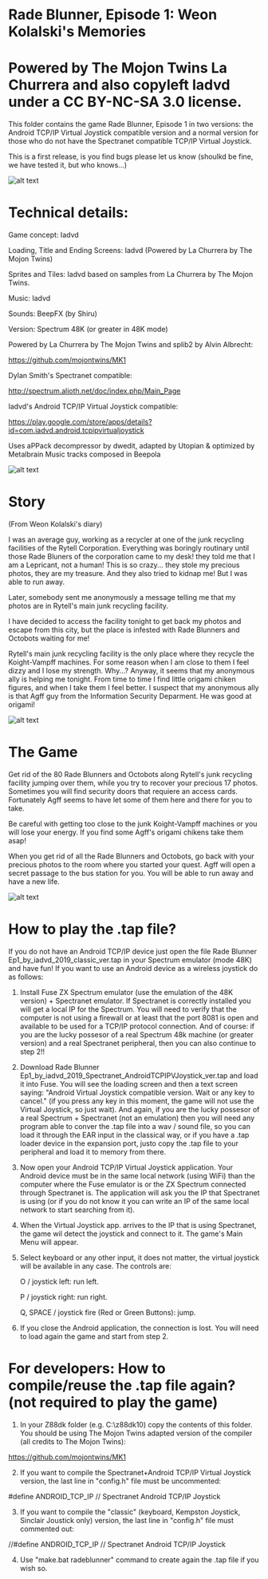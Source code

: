 # Rade Blunner, Episode 1: Weon Kolalski's Memories

# Powered by The Mojon Twins La Churrera and also copyleft Iadvd under a CC BY-NC-SA 3.0 license.

This folder contains the game Rade Blunner, Episode 1 in two versions: the Android TCP/IP Virtual Joystick compatible version and a normal version for those who do not have the Spectranet compatible TCP/IP Virtual Joystick.

This is a first release, is you find bugs please let us know (shoulkd be fine, we have tested it, but who knows...)

![alt text](https://github.com/Iadvd/RetrocomputingZXSpectrum/blob/master/GameExamples/RadeBlunner/RB1.png)

# Technical details:

Game concept: Iadvd

Loading, Title and Ending Screens: Iadvd (Powered by La Churrera by The Mojon Twins)

Sprites and Tiles: Iadvd based on samples from La Churrera by The Mojon Twins.

Music: Iadvd

Sounds: BeepFX (by Shiru)

Version: Spectrum 48K (or greater in 48K mode)

Powered by La Churrera by The Mojon Twins and splib2 by Alvin Albrecht:

https://github.com/mojontwins/MK1

Dylan Smith's Spectranet compatible:

http://spectrum.alioth.net/doc/index.php/Main_Page

Iadvd's Android TCP/IP Virtual Joystick compatible:

https://play.google.com/store/apps/details?id=com.iadvd.android.tcpipvirtualjoystick

Uses aPPack decompressor by dwedit, adapted by Utopian & optimized by Metalbrain
Music tracks composed in Beepola

![alt text](https://github.com/Iadvd/RetrocomputingZXSpectrum/blob/master/GameExamples/RadeBlunner/RB2.png)

# Story

(From Weon Kolalski's diary) 

I was an average guy, working as a recycler at one of the junk recycling facilities of the Rytell Corporation. Everything was boringly routinary until those Rade Bluners of the corporation came to my desk! they told me that I am a Lepricant, not a human! This is so crazy... they stole my precious photos, they are my treasure. And they also tried to kidnap me! But I was able to run away. 

Later, somebody sent me anonymously a message telling me that my photos are in Rytell's main junk recycling facility. 

I have decided to access the facility tonight to get back my photos and escape from this city, but the place is infested with Rade Blunners and Octobots waiting for me!

Rytell's main junk recycling facility is the only place where they recycle the Koight-Vampff machines. For some reason when I am close to them I feel dizzy and I lose my strength. Why...? Anyway, it seems that my anonymous ally is helping me tonight. From time to time I find little origami chiken figures, and when I take them I feel better. I suspect that my anonymous ally is that Agff guy from the Information Security Deparment. He was good at origami!

![alt text](https://github.com/Iadvd/RetrocomputingZXSpectrum/blob/master/GameExamples/RadeBlunner/RB3.png)

# The Game

Get rid of the 80 Rade Blunners and Octobots along Rytell's junk recycling facility jumping over them, while you try to recover your precious 17 photos. Sometimes you will find security doors that requiere an access cards. Fortunately Agff seems to have let some of them here and there for you to take. 

Be careful with getting too close to the junk Koight-Vampff machines or you will lose your energy. If you find some Agff's origami chikens take them asap!

When you get rid of all the Rade Blunners and Octobots, go back with your precious photos to the room where you started your quest. Agff will open a secret passage to the bus station for you. You will be able to run away and have a new life.

![alt text](https://github.com/Iadvd/RetrocomputingZXSpectrum/blob/master/GameExamples/RadeBlunner/RB4.png)

# How to play the .tap file?

If you do not have an Android TCP/IP device just open the file Rade Blunner Ep1_by_iadvd_2019_classic_ver.tap in your Spectrum emulator (mode 48K) and have fun! If you want to use an Android device as a wireless joystick do as follows:

1. Install Fuse ZX Spectrum emulator (use the emulation of the 48K version)  + Spectranet emulator. If Spectranet is correctly installed you will get a local IP for the Spectrum. You will need to verify that the computer is not using a firewall or at least that the port 8081 is open and available to be used for a TCP/IP protocol connection. And of course: if you are the lucky possesor of a real Spectrum 48k machine (or greater version) and a real Spectranet peripheral, then you can also continue to step 2!!

2. Download Rade Blunner Ep1_by_iadvd_2019_Spectranet_AndroidTCPIPVJoystick_ver.tap and load it into Fuse. You will see the loading screen and then a text screen saying: "Android Virtual Joystick compatible version. Wait or any key to cancel." (if you press any key in this moment, the game will not use the Virtual Joystick, so just wait). And again, if you are the lucky possesor of a real Spectrum + Spectranet (not an emulation) then you will need any program able to conver the .tap file into a wav / sound file, so you can load it through the EAR input in the classical way, or if you have a .tap loader device in the expansion port, justo copy the .tap file to your peripheral and load it to memory from there.

3. Now open your Android TCP/IP Virtual Joystick application. Your Android device must be in the same local network (using WiFi) than the computer where the Fuse emulator is or the ZX Spectrum connected through Spectranet is. The application will ask you the IP that Spectranet is using (or if you do not know it you can write an IP of the same local network to start searching from it).

4. When the Virtual Joystick app. arrives to the IP that is using Spectranet, the game wil detect the joystick and connect to it. The game's Main Menu will appear. 

5. Select keyboard or any other input, it does not matter, the virtual joystick will be available in any case. The controls are:

      O / joystick left: run left.

      P / joystick right: run right.

      Q, SPACE / joystick fire (Red or Green Buttons): jump.

6. If you close the Android application, the connection is lost. You will need to load again the game and start from step 2.

# For developers: How to compile/reuse the .tap file again? (not required to play the game)

1. In your Z88dk folder (e.g. C:\z88dk10) copy the contents of this folder. You should be using The Mojon Twins adapted version of the compiler (all credits to The Mojon Twins):

https://github.com/mojontwins/MK1

2. If you want to compile the Spectranet+Android TCP/IP Virtual Joystick version, the last line in "config.h" file must be uncommented:

#define ANDROID_TCP_IP			// Spectranet Android TCP/IP Joystick

3. If you want to compile the "classic" (keyboard, Kempston Joystick, Sinclair Joustick only) version, the last line in "config.h" file must commented out:

//#define ANDROID_TCP_IP			// Spectranet Android TCP/IP Joystick

4. Use "make.bat radeblunner" command to create again the .tap file if you wish so.
